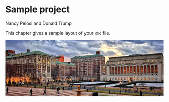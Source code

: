 
# Sample project

Nancy Pelosi and Donald Trump

This chapter gives a sample layout of your `Rmd` file. 

![Test Photo](resources/sample_project/cu.jpeg)
